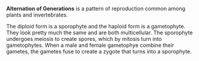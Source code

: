 **Alternation of Generations** is a pattern of reproduction common among plants and invertebrates.

The diploid form is a sporophyte and the haploid form is a gametophyte. They look pretty much the same and are both multicellular. The sporophyte undergoes meiosis to create spores, which by mitosis turn into gametophytes. When a male and female gametophye combine their gametes, the gametes fuse to create a zygote that turns into a sporophyte.